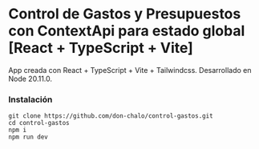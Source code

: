 # Control de Gastos y Presupuestos con ContextApi para estado global [React + TypeScript + Vite]

App creada con React + TypeScript + Vite + Tailwindcss. Desarrollado en Node 20.11.0.

### Instalación

```
git clone https://github.com/don-chalo/control-gastos.git
cd control-gastos
npm i
npm run dev
```
